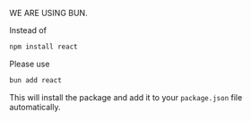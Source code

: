 WE ARE USING BUN.

Instead of

```bash
npm install react
```

Please use

```bash
bun add react
```

This will install the package and add it to your `package.json` file automatically.
